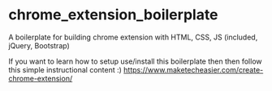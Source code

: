 # chrome_extension_boilerplate
A boilerplate for building chrome extension with HTML, CSS, JS (included, jQuery, Bootstrap)

If you want to learn how to setup use/install this boilerplate then then follow this simple instructional content :)
https://www.maketecheasier.com/create-chrome-extension/
